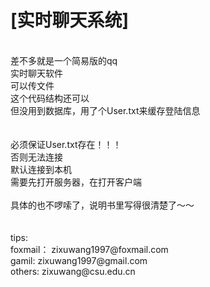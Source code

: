 [实时聊天系统]    
======
<br>
差不多就是一个简易版的qq<br>
实时聊天软件<br>
可以传文件<br>
这个代码结构还可以<br>
但没用到数据库，用了个User.txt来缓存登陆信息<br>
<br>
<br>
必须保证User.txt存在！！！<br>
否则无法连接<br>
默认连接到本机<br>
需要先打开服务器，在打开客户端<br>
<br>
具体的也不啰嗦了，说明书里写得很清楚了～～<br>
<br>
<br>
tips:<br>
foxmail：  zixuwang1997@foxmail.com<br>
gamil:     zixuwang1997@gmail.com<br>
others:    zixuwang@csu.edu.cn<br>
